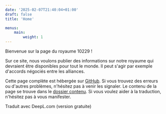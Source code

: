 ```yaml
---
date: '2025-02-07T21:40:04+01:00'
draft: false
title: 'Home'

menus:
    main:
        weight: 1
---
```


Bienvenue sur la page du royaume 10229 !

Sur ce site, nous voulons publier des informations sur notre royaume qui devraient être disponibles pour tout le monde.
Il peut s'agir par exemple d'accords négociés entre les alliances.

Cette page complète est hébergée sur [GitHub](https://github.com/stormshot-k10229/stormshot-k10229.github.io).
Si vous trouvez des erreurs ou d'autres problèmes, n'hésitez pas à venir les signaler.
Le contenu de la page se trouve dans le [dossier contenu](https://github.com/stormshot-k10229/stormshot-k10229.github.io/tree/main/content).
Si vous voulez aider à la traduction, n'hésitez pas à vous manifester.

Traduit avec DeepL.com (version gratuite)